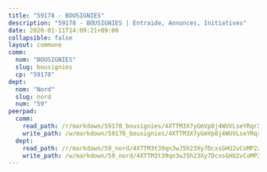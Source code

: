 ```yaml
---
title: "59178 - BOUSIGNIES"
description: "59178 - BOUSIGNIES | Entraide, Annonces, Initiatives"
date: 2020-01-11T14:09:21+09:00
collapsible: false
layout: commune
comm:
  nom: "BOUSIGNIES"
  slug: bousignies
  cp: "59178"
dept:
  nom: "Nord"
  slug: nord
  num: "59"
peerpad:
  comm:
    read_path: /r/markdown/59178_bousignies/4XTTM3X7yGmVp8j4WUVLseYRqrX3w4BQFyRdv1oMFPL9znJsC
    write_path: /w/markdown/59178_bousignies/4XTTM3X7yGmVp8j4WUVLseYRqrX3w4BQFyRdv1oMFPL9znJsC-K3TgUpN2KAkwSG4jUc9nzySR9MTWs6CiGMNfCRgLhAYkqdA6ajbMR9B8SUQpAwMud9v8umqY4KV7tx4t9x8BsxLmGEEgU9MTJ6Ps2CZ8mFbFC2Qvxy5JxD3jqm6PxgrE4BS1RpAN
  dept:
    read_path: /r/markdown/59_nord/4XTTM3t39qn3wJ5h23Xy7DcxsGHU2vCoMP2z3iS4TUn3TrtdJ
    write_path: /w/markdown/59_nord/4XTTM3t39qn3wJ5h23Xy7DcxsGHU2vCoMP2z3iS4TUn3TrtdJ-K3TgTuZGkuZqXfr6fpmH7pGsMT6ndvZQMyRDze5QBt7XScLWHoBi246kLoDKpTH2Yo4f3AFSSJqGc2ozvNww7qPLqsDjpvahxCbQ6F5znbfjp6kVgaDcTYc9LyhwSfYuCevnvZUQ
---
```


